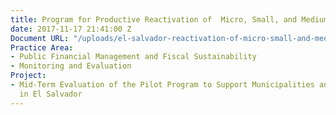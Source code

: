 ```yaml
---
title: Program for Productive Reactivation of  Micro, Small, and Medium Businesses
date: 2017-11-17 21:41:00 Z
Document URL: "/uploads/el-salvador-reactivation-of-micro-small-and-medium-businesses.pdf"
Practice Area:
- Public Financial Management and Fiscal Sustainability
- Monitoring and Evaluation
Project:
- Mid-Term Evaluation of the Pilot Program to Support Municipalities and Small Enterprises
  in El Salvador
---
```


